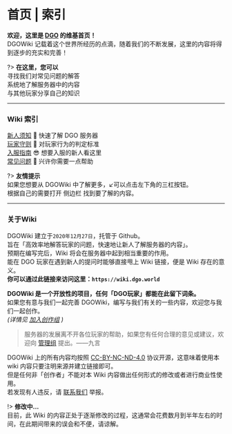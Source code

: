 <!-- index -->

# 首页 | 索引

 **欢迎，这里是 [DGO](notice/about) 的维基首页！** <br/>
DGOWiki 记载着这个世界所经历的点滴，随着我们的不断发展，这里的内容将得到逐步的充实和完善！

?> **在这里，您可以** <br/>
  寻找我们对常见问题的解答<br/>
  系统地了解服务器中的内容<br/>
  与其他玩家分享自己的知识

---

### Wiki 索引

[新人须知](notice/server) 📢 快速了解 DGO 服务器<br/>
[玩家守则](notice/rules) 📜 对玩家行为的判定标准<br/>
[入服指南](guide/apply) 😎 想要入服的新人看这里<br/>
[常见问题](_404) 🙋 兴许你需要一点帮助

?> **友情提示** <br/>
如果您想要从 DGOWiki 中了解更多，↙️可以点击左下角的三杠按钮。<br/>
根据自己的需要打开 <kbd>侧边栏</kbd> 找到要了解的内容。

---

### 关于Wiki

DGOWiki 建立于`2020年12月27日`，托管于 Github。<br/>
旨在「高效率地解答玩家的问题，快速地让新人了解服务器的内容」。<br/>
预期在编写完后，Wiki 将会在服务器中起到相当重要的作用。<br/>
能在 DGO 玩家在遇到新人的提问时能够直接甩上 Wiki 链接，便是 Wiki 存在的意义。<br/>
 **你可以通过此链接来访问这里：`https://wiki.dgo.world`** 
 
 **DGOWiki 是一个开放性的项目，任何「DGO玩家」都能在此留下词条。** <br/>
如果您有意与我们一起完善 DGOWiki，编写与我们有关的一些内容，欢迎您与我们一起创作。<br/>
*(详情见 [加入创作组](other/joinCreation) )* 

> 服务器的发展离不开各位玩家的帮助，如果您有任何合理的意见或建议，欢迎向 [管理组]() 提出。——九言

DGOWiki 上的所有内容均按照 [CC-BY-NC-ND-4.0](https://creativecommons.org/licenses/by-nc-nd/4.0/) 协议开源，这意味着使用本 wiki 内容只要注明来源并建立链接即可。<br/>
但是任何非「创作者」不能对本 Wiki 内容做出任何形式的修改或者进行商业性使用。<br/>
若发现有人违反，请 [联系我们](other/contact) 举报。

!> **修改中...** <br/>
目前，此 Wiki 的内容正处于逐渐修改的过程，这通常会花费数月到半年左右的时间，在此期间带来的误会和不便，请谅解。
